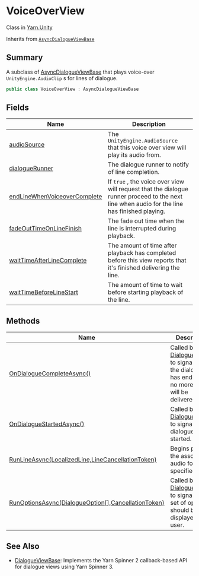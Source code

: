 # VoiceOverView

Class in [Yarn.Unity](yarn.unity.md)

Inherits from [`AsyncDialogueViewBase`](yarn.unity.asyncdialogueviewbase.md)

## Summary

A subclass of [AsyncDialogueViewBase](yarn.unity.asyncdialogueviewbase.md) that plays voice-over `UnityEngine.AudioClip` s for lines of dialogue.

```csharp
public class VoiceOverView : AsyncDialogueViewBase
```

## Fields

| Name                                                                                     | Description                                                                                                                                  |
| ---------------------------------------------------------------------------------------- | -------------------------------------------------------------------------------------------------------------------------------------------- |
| [audioSource](yarn.unity.voiceoverview.audiosource.md)                                   | The `UnityEngine.AudioSource` that this voice over view will play its audio from.                                                            |
| [dialogueRunner](yarn.unity.voiceoverview.dialoguerunner.md)                             | The dialogue runner to notify of line completion.                                                                                            |
| [endLineWhenVoiceoverComplete](yarn.unity.voiceoverview.endlinewhenvoiceovercomplete.md) | If `true` , the voice over view will request that the dialogue runner proceed to the next line when audio for the line has finished playing. |
| [fadeOutTimeOnLineFinish](yarn.unity.voiceoverview.fadeouttimeonlinefinish.md)           | The fade out time when the line is interrupted during playback.                                                                              |
| [waitTimeAfterLineComplete](yarn.unity.voiceoverview.waittimeafterlinecomplete.md)       | The amount of time after playback has completed before this view reports that it's finished delivering the line.                             |
| [waitTimeBeforeLineStart](yarn.unity.voiceoverview.waittimebeforelinestart.md)           | The amount of time to wait before starting playback of the line.                                                                             |

## Methods

| Name                                                                                                 | Description                                                                                                                              |
| ---------------------------------------------------------------------------------------------------- | ---------------------------------------------------------------------------------------------------------------------------------------- |
| [OnDialogueCompleteAsync()](yarn.unity.voiceoverview.ondialoguecompleteasync.md)                     | Called by the [DialogueRunner](yarn.unity.dialoguerunner.md) to signal that the dialogue has ended, and no more lines will be delivered. |
| [OnDialogueStartedAsync()](yarn.unity.voiceoverview.ondialoguestartedasync.md)                       | Called by the [DialogueRunner](yarn.unity.dialoguerunner.md) to signal that dialogue has started.                                        |
| [RunLineAsync(LocalizedLine,LineCancellationToken)](yarn.unity.voiceoverview.runlineasync.md)        | Begins playing the associated audio for the specified line.                                                                              |
| [RunOptionsAsync(DialogueOption\[\],CancellationToken)](yarn.unity.voiceoverview.runoptionsasync.md) | Called by the [DialogueRunner](yarn.unity.dialoguerunner.md) to signal that a set of options should be displayed to the user.            |

## See Also

* [DialogueViewBase](yarn.unity.dialogueviewbase.md): Implements the Yarn Spinner 2 callback-based API for dialogue views using Yarn Spinner 3.

